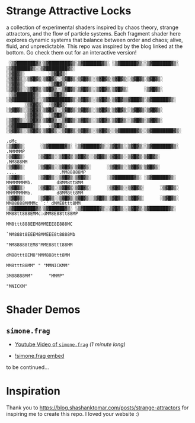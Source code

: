 # Strange Attractive Locks

a collection of experimental shaders inspired by chaos theory, strange attractors, and the flow of
particle systems. Each fragment shader here explores dynamic systems that balance between order and chaos;
alive, fluid, and unpredictable. This repo was inspired by the blog linked at the bottom.
Go check them out for an interactive version! 

```
 ░▒▓███████▓▒░▒▓████████▓▒░▒▓███████▓▒░ ░▒▓██████▓▒░░▒▓███████▓▒░ ░▒▓██████▓▒░░▒▓████████▓▒░
░▒▓█▓▒░         ░▒▓█▓▒░   ░▒▓█▓▒░░▒▓█▓▒░▒▓█▓▒░░▒▓█▓▒░▒▓█▓▒░░▒▓█▓▒░▒▓█▓▒░░▒▓█▓▒░▒▓█▓▒░
░▒▓█▓▒░         ░▒▓█▓▒░   ░▒▓█▓▒░░▒▓█▓▒░▒▓█▓▒░░▒▓█▓▒░▒▓█▓▒░░▒▓█▓▒░▒▓█▓▒░      ░▒▓█▓▒░
 ░▒▓██████▓▒░   ░▒▓█▓▒░   ░▒▓███████▓▒░░▒▓████████▓▒░▒▓█▓▒░░▒▓█▓▒░▒▓█▓▒▒▓███▓▒░▒▓██████▓▒░
       ░▒▓█▓▒░  ░▒▓█▓▒░   ░▒▓█▓▒░░▒▓█▓▒░▒▓█▓▒░░▒▓█▓▒░▒▓█▓▒░░▒▓█▓▒░▒▓█▓▒░░▒▓█▓▒░▒▓█▓▒░
       ░▒▓█▓▒░  ░▒▓█▓▒░   ░▒▓█▓▒░░▒▓█▓▒░▒▓█▓▒░░▒▓█▓▒░▒▓█▓▒░░▒▓█▓▒░▒▓█▓▒░░▒▓█▓▒░▒▓█▓▒░
░▒▓███████▓▒░   ░▒▓█▓▒░   ░▒▓█▓▒░░▒▓█▓▒░▒▓█▓▒░░▒▓█▓▒░▒▓█▓▒░░▒▓█▓▒░░▒▓██████▓▒░░▒▓████████▓▒░
                                                                                               .oMc
░▒▓█▓▒░      ░▒▓██████▓▒░ ░▒▓██████▓▒░░▒▓█▓▒░░▒▓█▓▒░░▒▓███████▓▒░                           .MMMMMP  
░▒▓█▓▒░     ░▒▓█▓▒░░▒▓█▓▒░▒▓█▓▒░░▒▓█▓▒░▒▓█▓▒░░▒▓█▓▒░▒▓█▓▒░                                .MM888MM  
░▒▓█▓▒░     ░▒▓█▓▒░░▒▓█▓▒░▒▓█▓▒░      ░▒▓█▓▒░░▒▓█▓▒░▒▓█▓▒░          ....                .MM88888MP  
░▒▓█▓▒░     ░▒▓█▓▒░░▒▓█▓▒░▒▓█▓▒░      ░▒▓███████▓▒░ ░▒▓██████▓▒░    MMMMMMMMb.         d8MM8tt8MM  
░▒▓█▓▒░     ░▒▓█▓▒░░▒▓█▓▒░▒▓█▓▒░      ░▒▓█▓▒░░▒▓█▓▒░      ░▒▓█▓▒░   MMMMMMMMb.         d8MM8tt8MM  
░▒▓█▓▒░     ░▒▓█▓▒░░▒▓█▓▒░▒▓█▓▒░░▒▓█▓▒░▒▓█▓▒░░▒▓█▓▒░      ░▒▓█▓▒░    MM88888MMMMc `:' dMME8ttt8MM  
░▒▓████████▓▒░▒▓██████▓▒░ ░▒▓██████▓▒░░▒▓█▓▒░░▒▓█▓▒░▒▓███████▓▒░      MM88tt888EMMc:dMM8E88tt88MP   
                                                                       MM8ttt888EEM8MMEEE8E888MC
                                                                       `MM888t8EEEM8MMEEE8t8888Mb
                                                                        "MM88888tEM8"MME88ttt88MM
                                                                         dM88ttt8EM8"MMM888ttt8MM
                                                                         MM8ttt88MM" " "MMNICKMM"
                                                                         3M88888MM"      "MMMP"
                                                                          "MNICKM" 

```


# Shader Demos

## `simone.frag`

- [Youtube Video of `simone.frag`](https://youtu.be/XiYFwfkn7aY) *(1 minute long)*

- [!simone.frag embed](https://github.com/user-attachments/assets/323eaa68-2042-4f58-ad1b-f85edf5f9f45)

to be continued...


# Inspiration

Thank you to https://blog.shashanktomar.com/posts/strange-attractors for inspiring me to create this repo. I loved your website :)